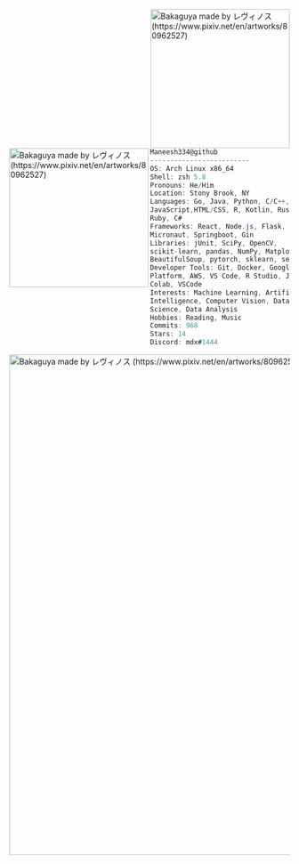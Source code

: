 

<img align="right" src="https://wallpapercave.com/wp/wp4253036.jpg" alt="Bakaguya made by レヴィノス (https://www.pixiv.net/en/artworks/80962527)" width="250" /> 
<img align="left" src="https://wallpapercave.com/wp/wp4253036.jpg" alt="Bakaguya made by レヴィノス (https://www.pixiv.net/en/artworks/80962527)" width = "250" /> 

```csharp
Maneesh334@github
-------------------------
OS: Arch Linux x86_64
Shell: zsh 5.8
Pronouns: He/Him
Location: Stony Brook, NY
Languages: Go, Java, Python, C/C++, SQL,
JavaScript,HTML/CSS, R, Kotlin, Rust,
Ruby, C#
Frameworks: React, Node.js, Flask,
Micronaut, Springboot, Gin
Libraries: jUnit, SciPy, OpenCV,
scikit-learn, pandas, NumPy, Matplotlib,
BeautifulSoup, pytorch, sklearn, selenium
Developer Tools: Git, Docker, Google Cloud
Platform, AWS, VS Code, R Studio, Jupyter,
Colab, VSCode
Interests: Machine Learning, Artificial
Intelligence, Computer Vision, Data
Science, Data Analysis
Hobbies: Reading, Music
Commits: 968
Stars: 14
Discord: mdx#1444
```

<img align="centre" src="(https://wallpapercave.com/wp/wp5025164.jpg)" alt="Bakaguya made by レヴィノス (https://www.pixiv.net/en/artworks/80962527)" width = "900"/> 

